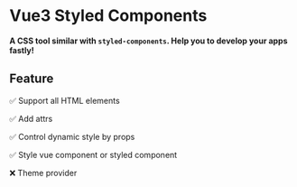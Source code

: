 # Vue3 Styled Components

**A CSS tool similar with `styled-components`. Help you to develop your apps fastly!**

## Feature

✅ Support all HTML elements

✅ Add attrs

✅ Control dynamic style by props

✅ Style vue component or styled component

❌ Theme provider
